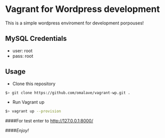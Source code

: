Vagrant for Wordpress development
=================================

This is a simple wordpress enviroment for development porpouses!


MySQL Credentials
-----------------
- user: root
- pass: root

Usage
-----

-	Clone this repository

```bash
$> git clone https://github.com/omalave/vagrant-wp.git .
```

-	Run Vagrant up

```bash
$> vagrant up --provision
```

####For test enter to http://127.0.0.1:8000/

####*Enjoy!*
